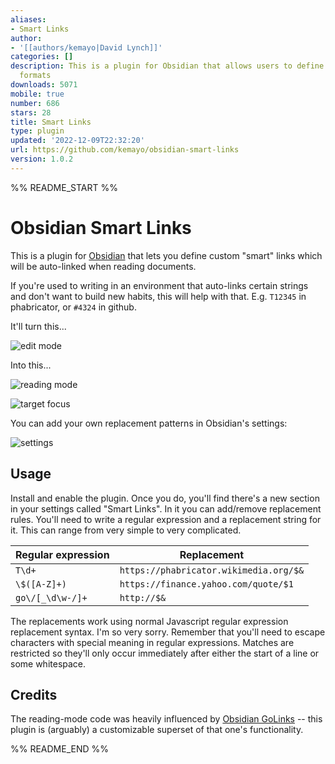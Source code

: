 ```yaml
---
aliases:
- Smart Links
author:
- '[[authors/kemayo|David Lynch]]'
categories: []
description: This is a plugin for Obsidian that allows users to define custom link
  formats
downloads: 5071
mobile: true
number: 686
stars: 28
title: Smart Links
type: plugin
updated: '2022-12-09T22:32:20'
url: https://github.com/kemayo/obsidian-smart-links
version: 1.0.2
---
```


%% README_START %%

# Obsidian Smart Links

This is a plugin for [Obsidian](https://obsidian.md) that lets you define custom "smart" links which will be auto-linked when reading documents.

If you're used to writing in an environment that auto-links certain strings and don't want to build new habits, this will help with that. E.g. `T12345` in phabricator, or `#4324` in github.

It'll turn this...

![edit mode](https://user-images.githubusercontent.com/2187/206587959-dd4237a7-98ce-43a7-9373-4f4c695d3efe.png)

Into this...

![reading mode](https://user-images.githubusercontent.com/2187/206588016-a13f5b4a-19a7-48ce-bc4b-9cb86bf25e43.png)

![target focus](https://user-images.githubusercontent.com/2187/206588064-da4c6242-a29d-4d36-95d6-0b4fb4979c09.png)

You can add your own replacement patterns in Obsidian's settings:

![settings](https://user-images.githubusercontent.com/2187/206587877-382c293e-8c71-419d-b11b-f2043ff9163b.png)

## Usage

Install and enable the plugin. Once you do, you'll find there's a new section in your settings called "Smart Links". In it you can add/remove replacement rules. You'll need to write a regular expression and a replacement string for it. This can range from very simple to very complicated.

| Regular expression | Replacement                             |
|--------------------|-----------------------------------------|
| `T\d+`             | `https://phabricator.wikimedia.org/$&`  |
| `\$([A-Z]+)`       | `https://finance.yahoo.com/quote/$1`    |
| `go\/[_\d\w-/]+`   | `http://$&`                             |

The replacements work using normal Javascript regular expression replacement syntax. I'm so very sorry. Remember that you'll need to escape characters with special meaning in regular expressions. Matches are restricted so they'll only occur immediately after either the start of a line or some whitespace.

## Credits

The reading-mode code was heavily influenced by [Obsidian GoLinks](https://github.com/xavdid/obsidian-golinks) -- this plugin is (arguably) a customizable superset of that one's functionality.


%% README_END %%